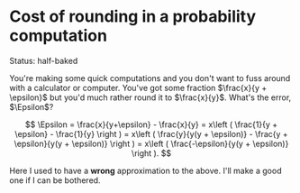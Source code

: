 # Cost of rounding in a probability computation

Status: half-baked

You're making some quick computations and you don't want to fuss around with a
calculator or computer. You've got some fraction $\frac{x}{y + \epsilon}$ but
you'd much rather round it to $\frac{x}{y}$. What's the error, $\Epsilon$?

$$
\Epsilon = \frac{x}{y+\epsilon} - \frac{x}{y} 
  = x\left (  \frac{1}{y + \epsilon} - \frac{1}{y} \right )
  = x\left (  \frac{y}{y(y + \epsilon)} - \frac{y + \epsilon}{y(y + \epsilon)} \right )
  = x\left (  \frac{-\epsilon}{y(y + \epsilon)} \right ).
$$

Here I used to have a **wrong** approximation to the above. I'll make a good
one if I can be bothered.
